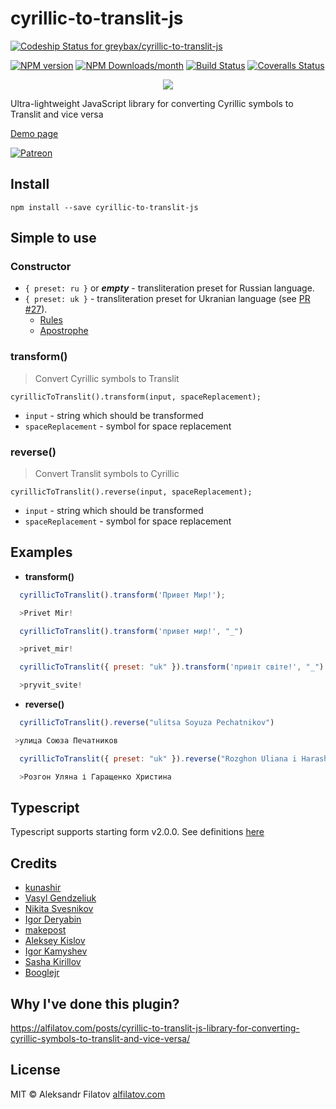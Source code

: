 # cyrillic-to-translit-js
 
[![Codeship Status for greybax/cyrillic-to-translit-js](https://app.codeship.com/projects/9666e180-f1e1-0136-edda-0a4322211bb2/status?branch=master)](https://app.codeship.com/projects/320439)

[![NPM version][npm-image]][npm-url]
[![NPM Downloads/month][npm-downloads-image]][npm-downloads-url]
[![Build Status][travis-image]][travis-url]
[![Coveralls Status][coveralls-image]][coveralls-url]

[npm-url]: https://npmjs.org/package/cyrillic-to-translit-js
[npm-image]: https://img.shields.io/npm/v/cyrillic-to-translit-js.svg

[npm-downloads-url]: https://npmjs.org/package/cyrillic-to-translit-js
[npm-downloads-image]: https://img.shields.io/npm/dm/cyrillic-to-translit-js.svg

[travis-url]: https://travis-ci.org/greybax/cyrillic-to-translit-js
[travis-image]: https://travis-ci.org/greybax/cyrillic-to-translit-js.svg

[coveralls-url]: https://coveralls.io/r/greybax/cyrillic-to-translit-js
[coveralls-image]: https://img.shields.io/coveralls/greybax/cyrillic-to-translit-js.svg

<p align="center">
 <a href="https://greybax.github.com/cyrillic-to-translit-js">
   <img src="images/translit-256w.png">
 </a>
</p>

Ultra-lightweight JavaScript library for converting Cyrillic symbols to Translit and vice versa

[Demo page](https://greybax.github.io/cyrillic-to-translit-js)

[![Patreon](https://c5.patreon.com/external/logo/become_a_patron_button.png)](https://www.patreon.com/bePatron?u=14980891)

## Install

`npm install --save cyrillic-to-translit-js`

## Simple to use

### Constructor

* `{ preset: ru }` or _**empty**_ - transliteration preset for Russian language.
* `{ preset: uk }` - transliteration preset for Ukranian language (see [PR #27](https://github.com/greybax/cyrillic-to-translit-js/pull/27)). 
  * [Rules](https://pasport.org.ua/vazhlivo/transliteratsiya)
  * [Apostrophe](https://uk.wikipedia.org/wiki/%D0%90%D0%BF%D0%BE%D1%81%D1%82%D1%80%D0%BE%D1%84#.D0.A2.D0.B5.D1.85.D0.BD.D1.96.D1.87.D0.BD.D1.96_.D0.BE.D1.81.D0.BE.D0.B1.D0.BB.D0.B8.D0.B2.D0.BE.D1.81.D1.82.D1.96)

### transform()

> Convert Cyrillic symbols to Translit

`cyrillicToTranslit().transform(input, spaceReplacement);`

* `input` - string which should be transformed
* `spaceReplacement` - symbol for space replacement

### reverse()

> Convert Translit symbols to Cyrillic

`cyrillicToTranslit().reverse(input, spaceReplacement);`

* `input` - string which should be transformed
* `spaceReplacement` - symbol for space replacement

## Examples

* **transform()**
```js
  cyrillicToTranslit().transform('Привет Мир!');

  >Privet Mir!
```

```js
  cyrillicToTranslit().transform('привет мир!', "_")

  >privet_mir!
```

```js
  cyrillicToTranslit({ preset: "uk" }).transform('привіт світе!', "_")

  >pryvit_svite!
```

* **reverse()**
```js
  cyrillicToTranslit().reverse("ulitsa Soyuza Pechatnikov")

 >улица Союза Печатников
```

```js
  cyrillicToTranslit({ preset: "uk" }).reverse("Rozghon Uliana i Harashchenko Khrystyna")

  >Розгон Уляна і Гаращенко Христина
```

## Typescript

Typescript supports starting form v2.0.0. See definitions [here](./CyrillicToTranslit.d.ts)

## Credits

* [kunashir](https://github.com/kunashir)
* [Vasyl Gendzeliuk](https://github.com/vasergen)
* [Nikita Svesnikov](https://github.com/nitruxa)
* [Igor Deryabin](https://github.com/ideryabin)
* [makepost](https://github.com/makepost)
* [Aleksey Kislov](https://github.com/evenfrost)
* [Igor Kamyshev](https://github.com/igorkamyshev)
* [Sasha Kirillov](https://github.com/sasha-kir)
* [Booglejr](https://github.com/Rootyjr)

## Why I've done this plugin?

https://alfilatov.com/posts/cyrillic-to-translit-js-library-for-converting-cyrillic-symbols-to-translit-and-vice-versa/

## License

MIT © Aleksandr Filatov [alfilatov.com](http://alfilatov.com)
